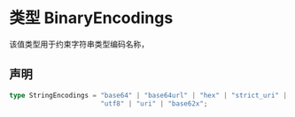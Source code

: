 # 类型 BinaryEncodings

该值类型用于约束字符串类型编码名称，

## 声明

```ts
type StringEncodings = "base64" | "base64url" | "hex" | "strict_uri" |
                       "utf8" | "uri" | "base62x";
```
